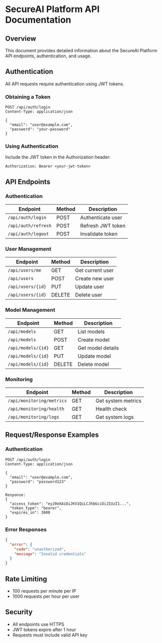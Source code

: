 # SecureAI Platform API Documentation

## Overview
This document provides detailed information about the SecureAI Platform API endpoints, authentication, and usage.

## Authentication
All API requests require authentication using JWT tokens.

### Obtaining a Token
```http
POST /api/auth/login
Content-Type: application/json

{
  "email": "user@example.com",
  "password": "your-password"
}
```

### Using Authentication
Include the JWT token in the Authorization header:
```http
Authorization: Bearer <your-jwt-token>
```

## API Endpoints

### Authentication
| Endpoint | Method | Description |
|----------|---------|-------------|
| `/api/auth/login` | POST | Authenticate user |
| `/api/auth/refresh` | POST | Refresh JWT token |
| `/api/auth/logout` | POST | Invalidate token |

### User Management
| Endpoint | Method | Description |
|----------|---------|-------------|
| `/api/users/me` | GET | Get current user |
| `/api/users` | POST | Create new user |
| `/api/users/{id}` | PUT | Update user |
| `/api/users/{id}` | DELETE | Delete user |

### Model Management
| Endpoint | Method | Description |
|----------|---------|-------------|
| `/api/models` | GET | List models |
| `/api/models` | POST | Create model |
| `/api/models/{id}` | GET | Get model details |
| `/api/models/{id}` | PUT | Update model |
| `/api/models/{id}` | DELETE | Delete model |

### Monitoring
| Endpoint | Method | Description |
|----------|---------|-------------|
| `/api/monitoring/metrics` | GET | Get system metrics |
| `/api/monitoring/health` | GET | Health check |
| `/api/monitoring/logs` | GET | Get system logs |

## Request/Response Examples

### Authentication
```http
POST /api/auth/login
Content-Type: application/json

{
  "email": "user@example.com",
  "password": "password123"
}

Response:
{
  "access_token": "eyJ0eXAiOiJKV1QiLCJhbGciOiJIUzI1...",
  "token_type": "bearer",
  "expires_in": 3600
}
```

### Error Responses
```json
{
  "error": {
    "code": "unauthorized",
    "message": "Invalid credentials"
  }
}
```

## Rate Limiting
- 100 requests per minute per IP
- 1000 requests per hour per user

## Security
- All endpoints use HTTPS
- JWT tokens expire after 1 hour
- Requests must include valid API key
